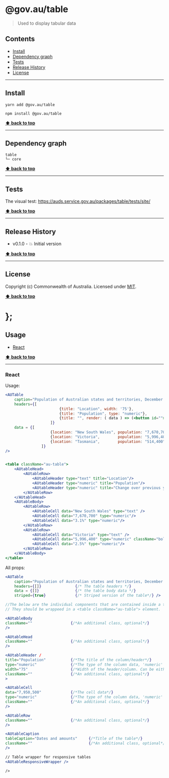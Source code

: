 @gov.au/table
============

> Used to display tabular data


## Contents

* [Install](#install)
* [Dependency graph](#dependency-graph)
* [Tests](#tests)
* [Release History](#release-history)
* [License](#license)


----------------------------------------------------------------------------------------------------------------------------------------------------------------


## Install


```shell
yarn add @gov.au/table
```

```shell
npm install @gov.au/table
```


**[⬆ back to top](#contents)**


----------------------------------------------------------------------------------------------------------------------------------------------------------------


## Dependency graph

```shell
table
└─ core
```


**[⬆ back to top](#contents)**


----------------------------------------------------------------------------------------------------------------------------------------------------------------


## Tests

The visual test: https://auds.service.gov.au/packages/table/tests/site/


**[⬆ back to top](#contents)**


----------------------------------------------------------------------------------------------------------------------------------------------------------------


## Release History

* v0.1.0 - 💥 Initial version


**[⬆ back to top](#contents)**


----------------------------------------------------------------------------------------------------------------------------------------------------------------


## License

Copyright (c) Commonwealth of Australia.
Licensed under [MIT](https://raw.githubusercontent.com/govau/design-system-components/packages/core/master/LICENSE).


**[⬆ back to top](#contents)**

# };

## Usage


* [React](#react)


**[⬆ back to top](#contents)**


----------------------------------------------------------------------------------------------------------------------------------------------------------------

### React

Usage:

```jsx
<AUTable 
	caption="Population of Australian states and territories, December 2015"
	headers={[
						{title: "Location", width: '75'},
						{title: "Population", type: "numeric"},
						{title: "", render: ( data ) => (<button id="">Remove row</button>)}
					]}
	data = {[
					{location: "New South Wales", population: "7,670,700", remove: "remove"},
					{location: "Victoria",        population: "5,996,400"},
					{location: "Tasmania",        population: "514,400"}
				]}
/>


<table className="au-table">
	<AUtableHead>
		<AUtableRow>
			<AUtableHeader type="text" title="Location"/>
			<AUtableHeader type="numeric" title="Population"/>
			<AUtableHeader type="numeric" title="Change over previous year %"/>
		</AUtableRow>
	</AUtableHead>
	<AUtableBody>
		<AUtableRow>
			<AUtableCell data="New South Wales" type="text" />
			<AUtableCell data="7,670,700" type="numeric"/>
			<AUtableCell data="3.1%" type="numeric"/>
		</AUtableRow>
		<AUtableRow>
			<AUtableCell data="Victoria" type="text" />
			<AUtableCell data="5,996,400" type="numeric" className="bold-cell" />
			<AUtableCell data="2.5%" type="numeric"/>
		</AUtableRow>
	</AUtableBody>
</table>

```

All props:

```jsx
<AUTable
	caption="Population of Australian states and territories, December 2015"
	headers={[]}               {/* The table headers */}
	data = {[]}                {/* the table body data */}
	striped={true}             {/* Striped version of the table*/} />

//The below are the individual components that are contained inside a typical table.
// They should be wrappeed in a <table className="au-table"> element.

<AUtableBody 
className=""                 {/*An additional class, optional*/}
/>

<AUtableHead 
className=""                 {/*An additional class, optional*/}
/>

<AUtableHeader /
title="Population"           {/*The title of the column/header*/}
type="numeric"               {/*The type of the column data, 'numeric' for right align, 'text' for left aligned*/}
width="75"                   {/*Width of the header/column. Can be either 25, 33, 50 or 75*/}
className=""                 {/*An additional class, optional*/}
>

<AUtableCell 
data="7,950,500"             {/*The cell data*/}
type="numeric"               {/*The type of the column data, 'numeric' for right align, 'text' for left aligned*/}
className=""                 {/*An additional class, optional*/}
/>

<AUtableRow 
className=""                 {/*An additional class, optional*/}
/>

<AUtableCaption 
tableCaption="Dates and amounts"     {/*Title of the table*/}
className=""                         {/*An additional class, optional*/}
/>

// Table wrapper for responsive tables
<AUtableResponsiveWrapper /> 

/>
```
